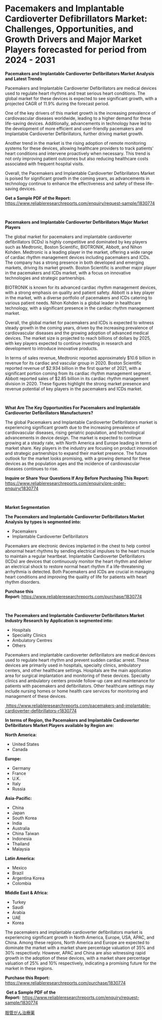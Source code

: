 <p><h1>Pacemakers and Implantable Cardioverter Defibrillators Market: Challenges, Opportunities, and Growth Drivers and Major Market Players forecasted for period from 2024 - 2031</h1></p><p><strong>Pacemakers and Implantable Cardioverter Defibrillators Market Analysis and Latest Trends</strong></p>
<p><p>Pacemakers and Implantable Cardioverter Defibrillators are medical devices used to regulate heart rhythms and treat serious heart conditions. The global market for these devices is expected to see significant growth, with a projected CAGR of 11.9% during the forecast period. </p><p>One of the key drivers of this market growth is the increasing prevalence of cardiovascular diseases worldwide, leading to a higher demand for these life-saving devices. Additionally, advancements in technology have led to the development of more efficient and user-friendly pacemakers and Implantable Cardioverter Defibrillators, further driving market growth.</p><p>Another trend in the market is the rising adoption of remote monitoring systems for these devices, allowing healthcare providers to track patients' heart conditions and intervene proactively when necessary. This trend is not only improving patient outcomes but also reducing healthcare costs associated with frequent hospital visits.</p><p>Overall, the Pacemakers and Implantable Cardioverter Defibrillators Market is poised for significant growth in the coming years, as advancements in technology continue to enhance the effectiveness and safety of these life-saving devices.</p></p>
<p><strong>Get a Sample PDF of the Report:&nbsp;</strong> <a href="https://www.reliableresearchreports.com/enquiry/request-sample/1830774">https://www.reliableresearchreports.com/enquiry/request-sample/1830774</a></p>
<p>&nbsp;</p>
<p><strong>Pacemakers and Implantable Cardioverter Defibrillators Major Market Players</strong></p>
<p><p>The global market for pacemakers and implantable cardioverter defibrillators (ICDs) is highly competitive and dominated by key players such as Medtronic, Boston Scientific, BIOTRONIK, Abbott, and Nihon Kohden. Medtronic is a leading player in the market, offering a wide range of cardiac rhythm management devices including pacemakers and ICDs. The company has a strong presence in both developed and emerging markets, driving its market growth. Boston Scientific is another major player in the pacemakers and ICDs market, with a focus on innovative technologies and strategic partnerships.</p><p>BIOTRONIK is known for its advanced cardiac rhythm management devices, with a strong emphasis on quality and patient safety. Abbott is a key player in the market, with a diverse portfolio of pacemakers and ICDs catering to various patient needs. Nihon Kohden is a global leader in healthcare technology, with a significant presence in the cardiac rhythm management market.</p><p>Overall, the global market for pacemakers and ICDs is expected to witness steady growth in the coming years, driven by the increasing prevalence of cardiovascular diseases and the growing adoption of advanced medical devices. The market size is projected to reach billions of dollars by 2025, with key players expected to continue investing in research and development to introduce innovative products.</p><p>In terms of sales revenue, Medtronic reported approximately $10.6 billion in revenue for its cardiac and vascular group in 2020. Boston Scientific reported revenue of $2.934 billion in the first quarter of 2021, with a significant portion coming from its cardiac rhythm management segment. Abbott reported sales of $2.85 billion in its cardiac rhythm management division in 2020. These figures highlight the strong market presence and revenue potential of key players in the pacemakers and ICDs market.</p></p>
<p>&nbsp;</p>
<p><strong>What Are The Key Opportunities For Pacemakers and Implantable Cardioverter Defibrillators Manufacturers?</strong></p>
<p><p>The global Pacemakers and Implantable Cardioverter Defibrillators market is experiencing significant growth due to the increasing prevalence of cardiovascular diseases, rising geriatric population, and technological advancements in device design. The market is expected to continue growing at a steady rate, with North America and Europe leading in terms of market share. Key players in the industry are focusing on product innovation and strategic partnerships to expand their market presence. The future outlook for the market looks promising, with a growing demand for these devices as the population ages and the incidence of cardiovascular diseases continues to rise.</p></p>
<p><strong>Inquire or Share Your Questions If Any Before Purchasing This Report:</strong> <a href="https://www.reliableresearchreports.com/enquiry/pre-order-enquiry/1830774">https://www.reliableresearchreports.com/enquiry/pre-order-enquiry/1830774</a></p>
<p>&nbsp;</p>
<p><strong>Market Segmentation</strong></p>
<p><strong>The Pacemakers and Implantable Cardioverter Defibrillators Market Analysis by types is segmented into:</strong></p>
<p><ul><li>Pacemakers</li><li>Implantable Cardioverter Defibrillators</li></ul></p>
<p><p>Pacemakers are electronic devices implanted in the chest to help control abnormal heart rhythms by sending electrical impulses to the heart muscle to maintain a regular heartbeat. Implantable Cardioverter Defibrillators (ICDs) are devices that continuously monitor the heart rhythm and deliver an electrical shock to restore normal heart rhythm if a life-threatening arrhythmia is detected. Both Pacemakers and ICDs are crucial in managing heart conditions and improving the quality of life for patients with heart rhythm disorders.</p></p>
<p><strong>Purchase this Report:&nbsp;</strong><a href="https://www.reliableresearchreports.com/purchase/1830774">https://www.reliableresearchreports.com/purchase/1830774</a></p>
<p>&nbsp;</p>
<p><strong>The Pacemakers and Implantable Cardioverter Defibrillators Market Industry Research by Application is segmented into:</strong></p>
<p><ul><li>Hospitals</li><li>Speciality Clinics</li><li>Ambulatory Centres</li><li>Others</li></ul></p>
<p><p>Pacemakers and implantable cardioverter defibrillators are medical devices used to regulate heart rhythm and prevent sudden cardiac arrest. These devices are primarily used in hospitals, specialty clinics, ambulatory centers, and other healthcare settings. Hospitals are the main application area for surgical implantation and monitoring of these devices. Specialty clinics and ambulatory centers provide follow-up care and maintenance for patients with pacemakers and defibrillators. Other healthcare settings may include nursing homes or home health care services for monitoring and management of these devices.</p></p>
<p><a href="https://www.reliableresearchreports.com/pacemakers-and-implantable-cardioverter-defibrillators-r1830774">&nbsp;https://www.reliableresearchreports.com/pacemakers-and-implantable-cardioverter-defibrillators-r1830774</a></p>
<p><strong>In terms of Region, the Pacemakers and Implantable Cardioverter Defibrillators Market Players available by Region are:</strong></p>
<p>
    <p> <strong> North America: </strong>
        <ul>
            <li>United States</li>
            <li>Canada</li>
        </ul>
        </p> 
    <p> <strong> Europe: </strong>
        <ul>
            <li>Germany</li>
            <li>France</li>
            <li>U.K.</li>
            <li>Italy</li>
            <li>Russia</li>
        </ul>
        </p> 
    <p> <strong> Asia-Pacific: </strong>
        <ul>
            <li>China</li>
            <li>Japan</li>
            <li>South Korea</li>
            <li>India</li>
            <li>Australia</li>
            <li>China Taiwan</li>
            <li>Indonesia</li>
            <li>Thailand</li>
            <li>Malaysia</li>
        </ul>
        </p> 
    <p> <strong> Latin America: </strong>
        <ul>
            <li>Mexico</li>
            <li>Brazil</li>
            <li>Argentina Korea</li>
            <li>Colombia</li>
        </ul>
        </p> 
    <p> <strong> Middle East & Africa: </strong>
        <ul>
            <li>Turkey</li>
            <li>Saudi</li>
            <li>Arabia</li>
            <li>UAE</li>
            <li>Korea</li>
        </ul>
    </p>
    </p>
<p><p>The pacemakers and implantable cardioverter defibrillators market is experiencing significant growth in North America, Europe, USA, APAC, and China. Among these regions, North America and Europe are expected to dominate the market with a market share percentage valuation of 35% and 30% respectively. However, APAC and China are also witnessing rapid growth in the adoption of these devices, with a market share percentage valuation of 25% and 10% respectively, indicating a promising future for the market in these regions.</p></p>
<p><strong>Purchase this Report: </strong><a href="https://www.reliableresearchreports.com/purchase/1830774">https://www.reliableresearchreports.com/purchase/1830774</a></p>
<p>&nbsp;<strong>Get a Sample PDF of the Report:&nbsp;&nbsp;</strong><a href="https://www.reliableresearchreports.com/enquiry/request-sample/1830774">https://www.reliableresearchreports.com/enquiry/request-sample/1830774</a></p>
<p><strong></strong></p>
<p><p><a href="https://github.com/RaeJenkins1952/Market-Research-Report-List-1/blob/main/230238149483.md">胆管がん治療薬</a></p></p>